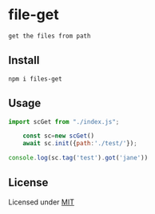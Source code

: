 # file-get    
    get the files from path

## Install

`npm i files-get`

## Usage    

```js
import scGet from "./index.js";  

    const sc=new scGet()
    await sc.init({path:'./test/'});   

console.log(sc.tag('test').got('jane'))
```

## License

Licensed under [MIT](https://github.com/scpub/file-get/blob/main/LICENSE)

